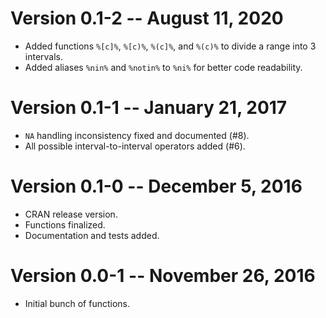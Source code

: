 # Version 0.1-2 -- August 11, 2020

* Added functions `%[c]%`, `%[c)%`, `%(c]%`, and `%(c)%`
  to divide a range into 3 intervals.
* Added aliases `%nin%` and `%notin%` to `%ni%` for better code readability.

# Version 0.1-1 -- January 21, 2017

* `NA` handling inconsistency fixed and documented (#8).
* All possible interval-to-interval operators added (#6).

# Version 0.1-0 -- December 5, 2016

* CRAN release version.
* Functions finalized.
* Documentation and tests added.

# Version 0.0-1 -- November 26, 2016

* Initial bunch of functions.
